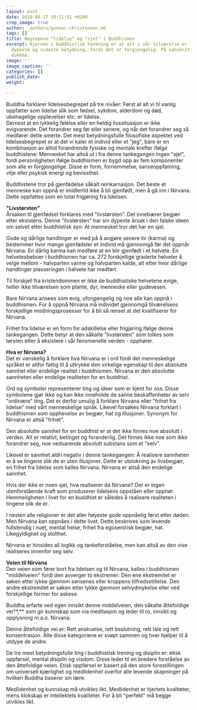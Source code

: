 ```yaml
---
layout: post
date: 2019-06-17 10:11:51 +0200
crop_image: true
author: _authors/gunnar-christensen.md
tags: []
title: Begrepene "lidelse" og "sjel" i Buddhismen
excerpt: Kjernen i buddhistisk tenkning er at alt i vår tilværelse er lidelse i ordets
  dypeste og videste betydning, fordi det er forgjengelig. På sanskrit heter lidelse
  dukkha.
image: ''
image_caption: ''
categories: []
publish_date: 
weight: 

---
```

Buddha forklarer lidelsesbegrepet på tre nivåer: Først at alt vi til vanlig oppfatter som lidelse slik som fødsel, sykdom, alderdom og død, ubehagelige opplevelser etc. er lidelse.  
Dernest at en lykkelig følelse eller en heldig livssituasjon er ikke evigvarende. Det forandrer seg før eller senere, og når det forandrer seg så medfører dette smerte. Det mest betydningsfulle filosofiske aspektet ved lidelsesbegrepet er at det vi kaler et individ eller et "jeg", bare er en kombinasjon av alltid forandrende fysiske og mentale krefter ifølge buddhistene: Mennesket har altså ut i fra denne tankegangen ingen "sjel", fordi personligheten ifølge buddhismen er bygd opp av fem komponenter som alle er forgjengelige. Disse er form, fornemmelse, sanseoppfatning, vilje eller psykisk energi og bevissthet.

Buddhistene tror på gjenfødelse såkalt reinkarnasjon. Det beste et menneske kan oppnå er imidlertid ikke å bli gjenfødt, men å gå inn i Nirvana. Dette oppfattes som en total frigjøring fra lidelsen.

**"Livstørsten"**  
Årsaken til gjenfødsel forklares med "livstørsten". Det innebærer begjær etter eksistens. Denne "livstørsten" har sin dypeste årsak i den falske ideen om selvet etter buddhistisk syn: At mennesket tror det har en sjel.

Gode og dårlige handlinger er med på å avgjøre senere liv (karma) og bestemmer hvor mange gjenfødsler et individ må gjennomgå før det oppnår Nirvana. En dårlig karma kan medføre at en blir gjenfødt i et helvete. En helvetesbeboer i buddhismen har ca. 272 forskjellige graderte helveter å velge mellom - halvparten varme og halvparten kalde, alt etter hvor dårlige handlinger plasseringen i helvete har medført.

Til forskjell fra kristendommen er ikke de buddhistiske helvetene evige, heller ikke tilværelsen som plante, dyr, menneske eller gudevesen.

Bare Nirvana ansees som evig, uforgjengelig og noe alle kan oppnå i buddhismen. For å oppnå Nirvana må individet gjennomgå tilværelsens forskjellige modningsprosesser for å bli så renset at det kvalifiserer for Nirvana.

Frihet fra lidelse er en form for adskillelse eller frigjøring ifølge denne tankegangen. Dette betyr at den såkalte "livstørsten" som tolkes som tørsten etter å eksistere i vår fenomenelle verden - opphører.

**Hva er Nirvana?**  
Det er vanskelig å forklare hva Nirvana er i ord fordi det menneskelige språket er altfor fattig til å uttrykke den virkelige egenskap til den absolutte sannhet eller endelige realitet i buddhismen. Nirvana er den absolutte sannheten eller endelige realiteten for en buddhist.

Ord og symboler representerer ting og ideer som er kjent for oss. Disse symbolene gjør ikke og kan ikke inneholde de sanne beskaffenheter av selv "ordinære" ting. Det er derfor umulig å forklare Nirvana eller "frihet fra lidelse" med vårt menneskelige språk. Likevel forsøkes Nirvana forklart i buddhismen som opphevelse av begjær, hat og illusjoner. Synonym for Nirvana er altså "frihet".

Den absolutte sannhet for en buddhist er at det ikke finnes noe absolutt i verden. Alt er relativt, betinget og foranderlig. Det finnes ikke noe som ikke forandrer seg, noe vedvarende absolutt substans som et "selv".

Likevel er sannhet aldri negativ i denne tankegangen: Å realisere sannheten er å se tingene slik de er uten illusjoner. Dette er utslokning av livsbegjær, en frihet fra lidelse som kalles Nirvana. Nirvana er altså den endelige sannhet.

Hvis der ikke er noen sjel, hva realiserer da Nirvana? Der er ingen utenforstående kraft som produserer lidelsens oppståen eller opphør. Hemmeligheten i livet for en buddhist er således å realisere realiteten i tingene slik de er.

I nesten alle religioner er det aller høyeste gode oppnåelig først etter døden. Men Nirvana kan oppnåes i dette livet. Dette beskrives som levende fullstendig i nuet, mental helse, frihet fra egosentrisk begjær, hat. Likegyldighet og stolthet.

Nirvana er hinsides all logikk og tankeforståelse, men kan altså av den vise realiseres innenfor seg selv.

**Veien til Nirvana**  
Den veien som fører bort fra lidelsen og til Nirvana, kalles i buddhismen "middelveien" fordi den avverger to ekstremer: Den ene ekstremitet er søken etter lykke gjennom sansenes eller kroppens tilfredsstillelse. Den andre ekstremitet er søken etter lykke gjennom selvydmykelse eller ved forskjellige former for askese.

Buddha erfarte ved egen innsikt denne middelveien, den såkalte åttefoldige vei**,** som gir kunnskap som via meditasjon og leder til ro, innsikt og opplysning m.a.o. Nirvana.

Denne åttefoldige vei er: Rett anskuelse, rett beslutning, rett tale og rett konsentrasjon. Alle disse kategoriene er svøpt sammen og hver hjelper til å utdype de andre.

De tre mest betydningsfulle ting i buddhistisk trening og disiplin er: etisk oppførsel, mental disiplin og visdom. Disse leder til en bredere forståelse av den åttefoldige veien. Etisk oppførsel er basert på den store forestillingen om universell kjærlighet og medlidenhet overfor alle levende skapninger på hvilken Buddha baserer sin lære.

Medlidenhet og kunnskap må utvikles likt. Medlidenhet er hjertets kvaliteter, mens klokskap er intellektets kvaliteter. For å bli "perfekt" må begge utvikles likt.